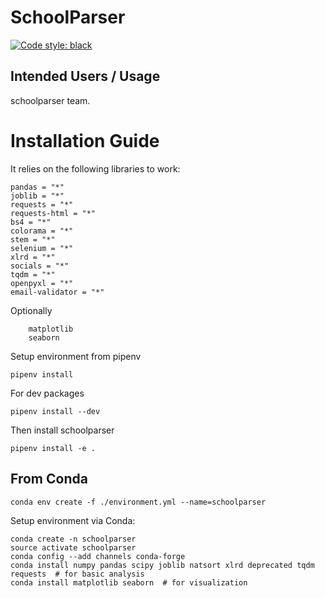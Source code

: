 # SchoolParser

[![Code style: black](https://img.shields.io/badge/code%20style-black-000000.svg)](https://github.com/ambv/black)

## Intended Users / Usage

schoolparser team.

     
# Installation Guide
It relies on the following libraries to work:

```
pandas = "*"
joblib = "*"
requests = "*"
requests-html = "*"
bs4 = "*"
colorama = "*"
stem = "*"
selenium = "*"
xlrd = "*"
socials = "*"
tqdm = "*"
openpyxl = "*"
email-validator = "*"
```

Optionally

```
    matplotlib
    seaborn
```

Setup environment from pipenv

```
pipenv install
```

For dev packages

```
pipenv install --dev
```

Then install schoolparser

```
pipenv install -e .
```

## From Conda

    conda env create -f ./environment.yml --name=schoolparser
    
Setup environment via Conda:

    conda create -n schoolparser
    source activate schoolparser
    conda config --add channels conda-forge
    conda install numpy pandas scipy joblib natsort xlrd deprecated tqdm requests  # for basic analysis
    conda install matplotlib seaborn  # for visualization
